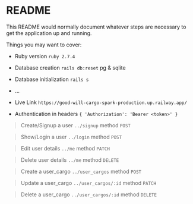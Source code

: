 # README

This README would normally document whatever steps are necessary to get the
application up and running.

Things you may want to cover:

* Ruby version
```ruby 2.7.4```

* Database creation
```rails db:reset```
pg & sqlite
* Database initialization
```rails s```
* ...
* Live Link
  ```https://good-will-cargo-spark-production.up.railway.app/```

* Authentication in headers ```{ 'Authorization': 'Bearer <token>' }```

>Create/Signup a user `../signup` method `POST`

>Show/Login a user `../login` method `POST`

>Edit user details `../me` method ``PATCH``

>Delete user details `../me` method ``DELETE``

>Create a user_cargo `../user_cargos` method ``POST``

>Update a user_cargo `../user_cargos/:id` method ``PATCH``

>Delete a user_cargo `../user_cargos/:id` method ``DELETE``
